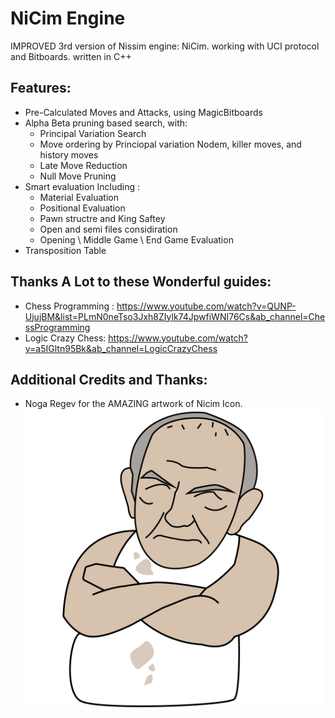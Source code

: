 # NiCim Engine

IMPROVED 3rd version of Nissim engine: NiCim. working with UCI protocol and Bitboards. written in C++

## Features:
 * Pre-Calculated Moves and Attacks, using MagicBitboards
 * Alpha Beta pruning based search, with:
    - Principal Variation Search 
    - Move ordering by Princiopal variation Nodem, killer moves, and history moves
    - Late Move Reduction
    - Null Move Pruning
 * Smart evaluation Including :
    - Material Evaluation
    - Positional Evaluation
    - Pawn structre and King Saftey
    - Open and semi files considiration
    - Opening \ Middle Game \ End Game Evaluation
 * Transposition Table


## Thanks A Lot to these Wonderful guides: 
- Chess Programming : https://www.youtube.com/watch?v=QUNP-UjujBM&list=PLmN0neTso3Jxh8ZIylk74JpwfiWNI76Cs&ab_channel=ChessProgramming
- Logic Crazy Chess: https://www.youtube.com/watch?v=a5IGltn95Bk&ab_channel=LogicCrazyChess

## Additional Credits and Thanks:
- Noga Regev for the AMAZING artwork of Nicim Icon. 
![alt text](https://github.com/yodatk/NiCimEngine/blob/master/resources/NiCim_Logo.png?raw=true)
